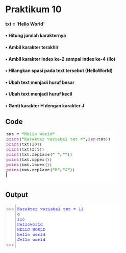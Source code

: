 # Praktikum 10

#### txt = 'Hello World'
#### • Hitung jumlah karakternya
#### • Ambil karakter terakhir
#### • Ambil karakter index ke-2 sampai index ke-4 (llo)
#### • Hilangkan spasi pada text tersebut (HelloWorld)
#### • Ubah text menjadi huruf besar
#### • Ubah text menjadi huruf kecil
#### • Ganti karakter H dengan karakter J

## Code
![gambar1](gambar/prak10_1.png)

## Output
![gambar1](gambar/prak10_2.png)
